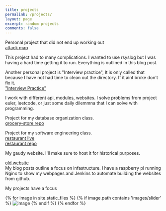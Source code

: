 ```yaml
---
title: projects
permalink: /projects/
layout: page
excerpt: random projects
comments: false
---
```

Personal project that did not end up working out  
[attack map](https://github.com/notedwin/attack-map)  

This project had to many complications. I wanted to use rsyslog but I was having a hard time getting it to run. Everything is outlined in this blog post. 


Another personal project is "Interview practice", It is only called that because I have not had time to clean out the directory. If it aint broke don't fix it.  
["Interview Practice"](https://github.com/notedwin/interview-practice)  

I work with different api, modules, websites. I solve problems from project euler, leetcode, or just some daily dilemmna that I can solve with programming.

Project for my database organization class.  
[grocery-store repo](https://github.com/notedwin/GroceryStore)  

Project for my software engineering class.  
[restaurant live](https://restaurant.edwin.computer)  
[restaurant repo](http://github.com/notedwin/restaurant-app)


My gaudy website. I'll make sure to host it for historical purposes.  

[old website](https://github.com/notedwin/personal-website)  
My blog posts outline a focus on infastructure. I have a raspberry pi running Nginx to show my webpages and Jenkins to automate building the websites from github.  

My projects have a focus  


{% for image in site.static_files %}
    {% if image.path contains 'images/slider' %}
        <img src="{{ site.baseurl }}{{ image.path }}" alt="image" />
    {% endif %}
{% endfor %}